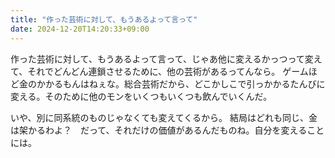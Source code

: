 ```yaml
---
title: "作った芸術に対して、もうあるよって言って"
date: 2024-12-20T14:20:33+09:00
---
```

作った芸術に対して、もうあるよって言って、じゃあ他に変えるかっつって変えて、それでどんどん連鎖させるために、他の芸術があるってんなら。
ゲームほど金のかかるもんはねぇな。総合芸術だから、どこかしこで引っかかるたんびに変える。そのために他のモンをいくつもいくつも飲んでいくんだ。

いや、別に同系統のものじゃなくても変えてくるから。
結局はどれも同じ、金は架かるわよ？　だって、それだけの価値があるんだものね。自分を変えることには。
